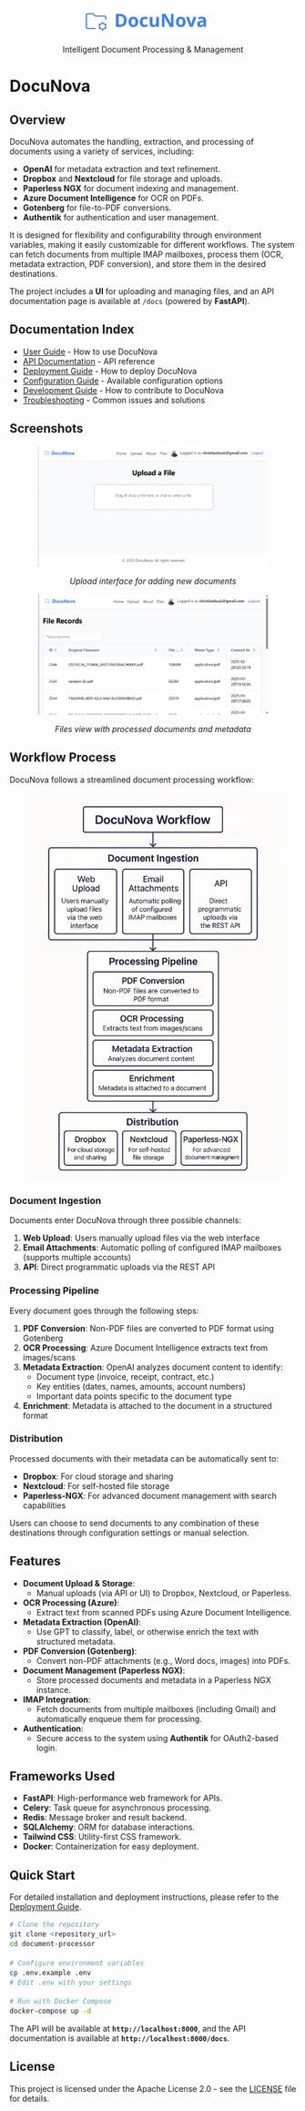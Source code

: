 <div align="center">
  <img src="frontend/static/logo_writing.svg" alt="DocuNova Logo" width="280" />
  <p>Intelligent Document Processing & Management</p>
</div>

# DocuNova

## Overview

DocuNova automates the handling, extraction, and processing of documents using a variety of services, including:

- **OpenAI** for metadata extraction and text refinement.  
- **Dropbox** and **Nextcloud** for file storage and uploads.  
- **Paperless NGX** for document indexing and management.  
- **Azure Document Intelligence** for OCR on PDFs.  
- **Gotenberg** for file-to-PDF conversions.  
- **Authentik** for authentication and user management.  

It is designed for flexibility and configurability through environment variables, making it easily customizable for different workflows. The system can fetch documents from multiple IMAP mailboxes, process them (OCR, metadata extraction, PDF conversion), and store them in the desired destinations.

The project includes a **UI** for uploading and managing files, and an API documentation page is available at `/docs` (powered by **FastAPI**).

## Documentation Index

- [User Guide](docs/UserGuide.md) - How to use DocuNova
- [API Documentation](docs/API.md) - API reference
- [Deployment Guide](docs/DeploymentGuide.md) - How to deploy DocuNova
- [Configuration Guide](docs/ConfigurationGuide.md) - Available configuration options
- [Development Guide](CONTRIBUTING.md) - How to contribute to DocuNova
- [Troubleshooting](docs/Troubleshooting.md) - Common issues and solutions

## Screenshots

<div align="center">
  <img src="docs/upload-view.png" alt="DocuNova Upload Interface" width="80%" />
  <p><em>Upload interface for adding new documents</em></p>
  
  <img src="docs/files-view.png" alt="DocuNova Files View" width="80%" />
  <p><em>Files view with processed documents and metadata</em></p>
</div>

## Workflow Process

DocuNova follows a streamlined document processing workflow:

<div align="center">
  <img src="docs/workflow-diagram.png" alt="DocuNova Workflow" width="90%" />
</div>

### Document Ingestion
Documents enter DocuNova through three possible channels:
1. **Web Upload**: Users manually upload files via the web interface
2. **Email Attachments**: Automatic polling of configured IMAP mailboxes (supports multiple accounts)
3. **API**: Direct programmatic uploads via the REST API

### Processing Pipeline
Every document goes through the following steps:
1. **PDF Conversion**: Non-PDF files are converted to PDF format using Gotenberg
2. **OCR Processing**: Azure Document Intelligence extracts text from images/scans
3. **Metadata Extraction**: OpenAI analyzes document content to identify:
   - Document type (invoice, receipt, contract, etc.)
   - Key entities (dates, names, amounts, account numbers)
   - Important data points specific to the document type
4. **Enrichment**: Metadata is attached to the document in a structured format

### Distribution
Processed documents with their metadata can be automatically sent to:
- **Dropbox**: For cloud storage and sharing
- **Nextcloud**: For self-hosted file storage
- **Paperless-NGX**: For advanced document management with search capabilities

Users can choose to send documents to any combination of these destinations through configuration settings or manual selection.

## Features

- **Document Upload & Storage**:  
  - Manual uploads (via API or UI) to Dropbox, Nextcloud, or Paperless.  
- **OCR Processing (Azure)**:  
  - Extract text from scanned PDFs using Azure Document Intelligence.  
- **Metadata Extraction (OpenAI)**:  
  - Use GPT to classify, label, or otherwise enrich the text with structured metadata.  
- **PDF Conversion (Gotenberg)**:  
  - Convert non-PDF attachments (e.g., Word docs, images) into PDFs.  
- **Document Management (Paperless NGX)**:  
  - Store processed documents and metadata in a Paperless NGX instance.  
- **IMAP Integration**:  
  - Fetch documents from multiple mailboxes (including Gmail) and automatically enqueue them for processing.  
- **Authentication**:  
  - Secure access to the system using **Authentik** for OAuth2-based login.  

## Frameworks Used

- **FastAPI**: High-performance web framework for APIs.
- **Celery**: Task queue for asynchronous processing.
- **Redis**: Message broker and result backend.
- **SQLAlchemy**: ORM for database interactions.
- **Tailwind CSS**: Utility-first CSS framework.
- **Docker**: Containerization for easy deployment.

## Quick Start

For detailed installation and deployment instructions, please refer to the [Deployment Guide](docs/DeploymentGuide.md).

```bash
# Clone the repository
git clone <repository_url>
cd document-processor

# Configure environment variables
cp .env.example .env
# Edit .env with your settings

# Run with Docker Compose
docker-compose up -d
```

The API will be available at **`http://localhost:8000`**, and the API documentation is available at **`http://localhost:8000/docs`**.

## License

This project is licensed under the Apache License 2.0 - see the [LICENSE](LICENSE) file for details.